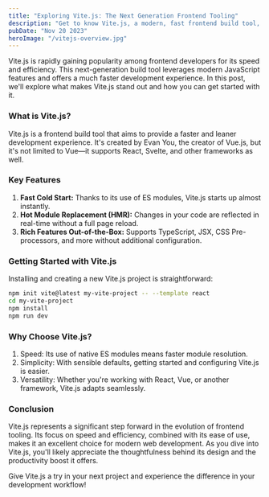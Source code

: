 ```yaml
---
title: "Exploring Vite.js: The Next Generation Frontend Tooling"
description: "Get to know Vite.js, a modern, fast frontend build tool, and how it's changing the development experience."
pubDate: "Nov 20 2023"
heroImage: "/vitejs-overview.jpg"
---
```


Vite.js is rapidly gaining popularity among frontend developers for its speed and efficiency. This next-generation build tool leverages modern JavaScript features and offers a much faster development experience. In this post, we'll explore what makes Vite.js stand out and how you can get started with it.

### What is Vite.js?

Vite.js is a frontend build tool that aims to provide a faster and leaner development experience. It's created by Evan You, the creator of Vue.js, but it's not limited to Vue—it supports React, Svelte, and other frameworks as well.

### Key Features

1. **Fast Cold Start:** Thanks to its use of ES modules, Vite.js starts up almost instantly.
2. **Hot Module Replacement (HMR):** Changes in your code are reflected in real-time without a full page reload.
3. **Rich Features Out-of-the-Box:** Supports TypeScript, JSX, CSS Pre-processors, and more without additional configuration.

### Getting Started with Vite.js

Installing and creating a new Vite.js project is straightforward:

```bash
npm init vite@latest my-vite-project -- --template react
cd my-vite-project
npm install
npm run dev
```

### Why Choose Vite.js?

1. Speed: Its use of native ES modules means faster module resolution.
2. Simplicity: With sensible defaults, getting started and configuring Vite.js is easier.
3. Versatility: Whether you're working with React, Vue, or another framework, Vite.js adapts seamlessly.

### Conclusion

Vite.js represents a significant step forward in the evolution of frontend tooling. Its focus on speed and efficiency, combined with its ease of use, makes it an excellent choice for modern web development. As you dive into Vite.js, you'll likely appreciate the thoughtfulness behind its design and the productivity boost it offers.

Give Vite.js a try in your next project and experience the difference in your development workflow!

